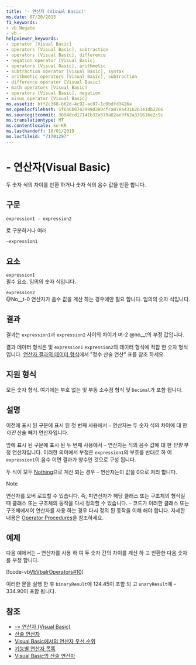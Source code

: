 ```yaml
---
title: '- 연산자 (Visual Basic)'
ms.date: 07/20/2015
f1_keywords:
- vb.Negate
- vb.-
helpviewer_keywords:
- operator [Visual Basic]
- operators [Visual Basic], subtraction
- operators [Visual Basic], difference
- negation operator [Visual Basic]
- operators [Visual Basic], arithmetic
- subtraction operator [Visual Basic], syntax
- arithmetic operators [Visual Basic], subtraction
- difference operator [Visual Basic]
- math operators [Visual Basic]
- operators [Visual Basic], negation
- minus operator [Visual Basic]
ms.assetid: bff2c368-662d-4c92-ac87-1d9bdfd3426a
ms.openlocfilehash: 5f6b6b67e2999d380cfca078a43162b3e1db2206
ms.sourcegitcommit: 3094dcd17141b32a570a82ae3f62a331616e2c9c
ms.translationtype: MT
ms.contentlocale: ko-KR
ms.lasthandoff: 10/01/2019
ms.locfileid: "71701297"
---
```

# <a name="--operator-visual-basic"></a>- 연산자(Visual Basic)
두 숫자 식의 차이를 반환 하거나 숫자 식의 음수 값을 반환 합니다.  
  
## <a name="syntax"></a>구문  
  
```vb  
expression1 – expression2
```
  
로 구분하거나 여러

```vb  
–expression1  
```  
  
## <a name="parts"></a>요소  
 `expression1`  
 필수 요소. 임의의 숫자 식입니다.  
  
 `expression2`  
 @No__t-0 연산자가 음수 값을 계산 하는 경우에만 필요 합니다. 임의의 숫자 식입니다.  
  
## <a name="result"></a>결과  
 결과는 `expression1`과 `expression2` 사이의 차이가 며-2 @no__t의 부정 값입니다.  
  
 결과 데이터 형식은 및 `expression1` `expression2`의 데이터 형식에 적합 한 숫자 형식입니다. [연산자 결과의 데이터 형식](../../../visual-basic/language-reference/operators/data-types-of-operator-results.md)에서 "정수 산술 연산" 표를 참조 하세요.  
  
## <a name="supported-types"></a>지원 형식  
 모든 숫자 형식. 여기에는 부호 없는 및 부동 소수점 형식 및 `Decimal`가 포함 됩니다.  
  
## <a name="remarks"></a>설명  
 이전에 표시 된 구문에 표시 된 첫 번째 사용에서 `–` 연산자는 두 숫자 식의 차이에 대 한 *이진* 산술 빼기 연산자입니다.  
  
 앞에 표시 된 구문에 표시 된 두 번째 사용에서 `–` 연산자는 식의 음수 값에 대 한 *단항* 부정 연산자입니다. 이러한 의미에서 부정은 `expression1`의 부호를 반대로 하 여 `expression1`이 음수 이면 결과가 양수인 것으로 구성 됩니다.  
  
 두 식이 모두 [Nothing](../../../visual-basic/language-reference/nothing.md)으로 계산 되는 경우 `–` 연산자는이 값을 0으로 처리 합니다.  
  
> [!NOTE]
> 연산자를 오버 로드할 수 있습니다. 즉, 피연산자가 해당 클래스 또는 구조체의 형식일 때 클래스 또는 구조체의 동작을 다시 정의할 수 있습니다. `–` 코드가 이러한 클래스 또는 구조체에서이 연산자를 사용 하는 경우 다시 정의 된 동작을 이해 해야 합니다. 자세한 내용은 [Operator Procedures](../../../visual-basic/programming-guide/language-features/procedures/operator-procedures.md)을 참조하세요.  
  
## <a name="example"></a>예제  
 다음 예에서는 `–` 연산자를 사용 하 여 두 숫자 간의 차이를 계산 하 고 반환한 다음 숫자를 부정 합니다.  
  
 [!code-vb[VbVbalrOperators#10](~/samples/snippets/visualbasic/VS_Snippets_VBCSharp/VbVbalrOperators/VB/Class1.vb#10)]  
  
 이러한 문을 실행 한 후 `binaryResult`에 124.45이 포함 되 고 `unaryResult`에 – 334.90이 포함 됩니다.  
  
## <a name="see-also"></a>참조

- [-= 연산자 (Visual Basic)](../../../visual-basic/language-reference/operators/subtraction-assignment-operator.md)
- [산술 연산자](../../../visual-basic/language-reference/operators/arithmetic-operators.md)
- [Visual Basic에서의 연산자 우선 순위](../../../visual-basic/language-reference/operators/operator-precedence.md)
- [기능별 연산자 목록](../../../visual-basic/language-reference/operators/operators-listed-by-functionality.md)
- [Visual Basic의 산술 연산자](../../../visual-basic/programming-guide/language-features/operators-and-expressions/arithmetic-operators.md)
